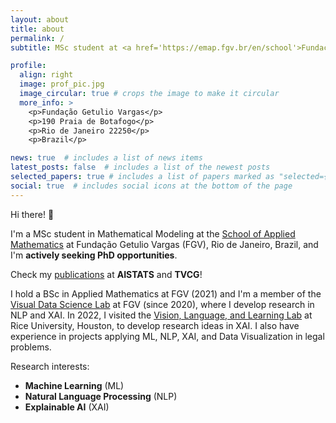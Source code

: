 ```yaml
---
layout: about
title: about
permalink: /
subtitle: MSc student at <a href='https://emap.fgv.br/en/school'>Fundação Getulio Vargas</a>, Brazil

profile:
  align: right
  image: prof_pic.jpg
  image_circular: true # crops the image to make it circular
  more_info: >
    <p>Fundação Getulio Vargas</p>
    <p>190 Praia de Botafogo</p>
    <p>Rio de Janeiro 22250</p>
    <p>Brazil</p>

news: true  # includes a list of news items
latest_posts: false  # includes a list of the newest posts
selected_papers: true # includes a list of papers marked as "selected={true}"
social: true  # includes social icons at the bottom of the page
---
```


Hi there! 👋

I'm a MSc student in Mathematical Modeling at the [School of Applied Mathematics](https://emap.fgv.br/en/school) at Fundação Getulio Vargas (FGV), Rio de Janeiro, Brazil, and I'm **actively seeking PhD opportunities**.

Check my [publications](https://lucasresck.github.io/publications/) at **AISTATS** and **TVCG**!

I hold a BSc in Applied Mathematics at FGV (2021) and I'm a member of the [Visual Data Science Lab](http://visualdslab.com/) at FGV (since 2020), where I develop research in NLP and XAI. In 2022, I visited the [Vision, Language, and Learning Lab](https://vislang.ai/) at Rice University, Houston, to develop research ideas in XAI. I also have experience in projects applying ML, NLP, XAI, and Data Visualization in legal problems.

Research interests:
  - **Machine Learning** (ML)
  - **Natural Language Processing** (NLP)
  - **Explainable AI** (XAI)
